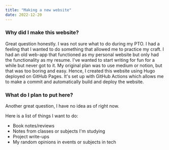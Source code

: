 ```yaml
---
title: "Making a new website"
date: 2022-12-20
---
```


### Why did I make this website?

Great question honestly.
I was not sure what to do during my PTO.
I had a feeling that I wanted to do something that allowed me to practice my craft.
I had an old web-app that functioned as my personal website but only had the functionality as my resume.
I've wanted to start writing for fun for a while but never got to it.
My original plan was to use medium or notion, but that was too boring and easy.
Hence, I created this website using Hugo deployed on GitHub Pages.
It's set up with GitHub Actions which allows me to make a commit and automatically build and deploy the website.

### What do I plan to put here?

Another great question, I have no idea as of right now.

Here is a list of things I want to do:
- Book notes/reviews
- Notes from classes or subjects I'm studying
- Project write-ups
- My random opinions in events or subjects in tech
